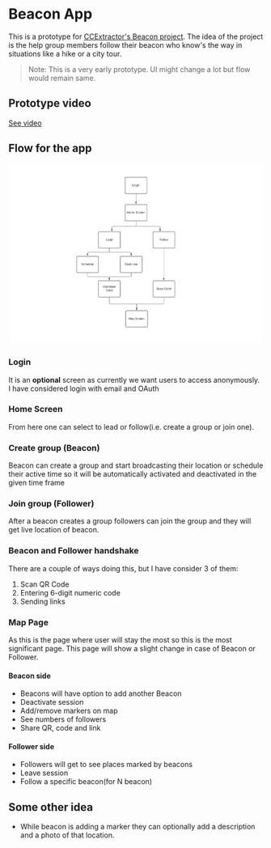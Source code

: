 # Beacon App

This is a prototype for [CCExtractor's Beacon project](https://ccextractor.org/public/gsoc/beacon/). The idea of the project is the help group members follow their beacon who know's the way in situations like a hike or a city tour.

> Note: This is a very early prototype. UI might change a lot but flow would remain same.

## Prototype video

[See video](https://user-images.githubusercontent.com/50910066/113720337-2882e200-970c-11eb-9879-42e6ef195162.mp4)

## Flow for the app

![User flow](media/user_flow.png)

### Login

It is an **optional** screen as currently we want users to access anonymously.
I have considered login with email and OAuth

### Home Screen

From here one can select to lead or follow(i.e. create a group or join one).

### Create group (Beacon)

Beacon can create a group and start broadcasting their location or schedule their active time so it will be automatically activated and deactivated in the given time frame

### Join group (Follower)

After a beacon creates a group followers can join the group and they will get live location of beacon.

### Beacon and Follower handshake

There are a couple of ways doing this, but I have consider 3 of them:
1. Scan QR Code
2. Entering 6-digit numeric code
3. Sending links

### Map Page

As this is the page where user will stay the most so this is the most significant page. This page will show a slight change in case of Beacon or Follower.

#### Beacon side

- Beacons will have option to add another Beacon
- Deactivate session
- Add/remove markers on map
- See numbers of followers
- Share QR, code and link

#### Follower side

- Followers will get to see places marked by beacons
- Leave session
- Follow a specific beacon(for N beacon)

## Some other idea

- While beacon is adding a marker they can optionally add a description and a photo of that location.
